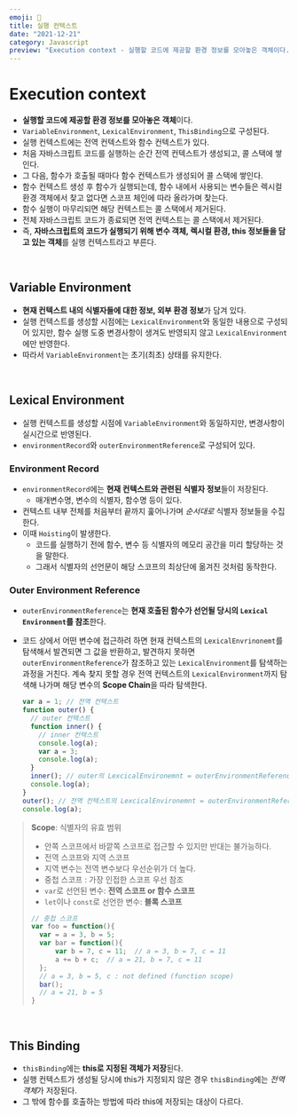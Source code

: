 ```yaml
---
emoji: 🎯
title: 실행 컨텍스트
date: "2021-12-21"
category: Javascript
preview: "Execution context - 실행할 코드에 제공할 환경 정보를 모아놓은 객체이다. - VariableEnvironment, LexicalEnvironment, ThisBinding으로 구성된다. - 실행 컨텍스트에는 전역 컨텍스트와 함수 컨텍스트가 있다. - 처음 자바스크립트 코드를 실행하는 순간 전역 컨텍스트가 생성되고, 콜 스택에 쌓인다. - 그 다음, 함수가 호출될 때마다 함수 컨텍스트가 생성되어 콜 스택에 쌓인다. 함수 컨텍스트 생성 후 함수가 실행되는데, 함수 내에서 사용되는 변수들은 렉시컬 환경 객체에서 찾고 없다면 스코프 체인에 따라 올라가며 찾는다. - 함수 실행이 마무리되면 해당 컨텍스트는 콜 스택에서 제거된다. - 전체 자바스크립트 코드가 종료되면 전역 컨텍스트는 콜 스택에서 제거된다."
---
```


# Execution context

- **실행할 코드에 제공할 환경 정보를 모아놓은 객체**이다.
- `VariableEnvironment`, `LexicalEnvironment`, `ThisBinding`으로 구성된다.
- 실행 컨텍스트에는 전역 컨텍스트와 함수 컨텍스트가 있다.
- 처음 자바스크립트 코드를 실행하는 순간 전역 컨텍스트가 생성되고, 콜 스택에 쌓인다.
- 그 다음, 함수가 호출될 때마다 함수 컨텍스트가 생성되어 콜 스택에 쌓인다.
- 함수 컨텍스트 생성 후 함수가 실행되는데, 함수 내에서 사용되는 변수들은 렉시컬 환경 객체에서 찾고 없다면 스코프 체인에 따라 올라가며 찾는다.
- 함수 실행이 마무리되면 해당 컨텍스트는 콜 스택에서 제거된다.
- 전체 자바스크립트 코드가 종료되면 전역 컨텍스트는 콜 스택에서 제거된다.
- 즉, **자바스크립트의 코드가 실행되기 위해 변수 객체, 렉시컬 환경, this 정보들을 담고 있는 객체**를 실행 컨텍스트라고 부른다.

<br/>

## Variable Environment

- **현재 컨텍스트 내의 식별자들에 대한 정보, 외부 환경 정보**가 담겨 있다.
- 실행 컨텍스트를 생성할 시점에는 `LexicalEnvironment`와 동일한 내용으로 구성되어 있지만, 함수 실행 도중 변경사항이 생겨도 반영되지 않고 `LexicalEnvironment`에만 반영한다.
- 따라서 `VariableEnvironment`는 초기(최초) 상태를 유지한다.

<br/>

## Lexical Environment

- 실행 컨텍스트를 생성할 시점에 `VariableEnvironment`와 동일하지만, 변경사항이 실시간으로 반영된다.
- `environmentRecord`와 `outerEnvironmentReference`로 구성되어 있다.

### Environment Record

- `environmentRecord`에는 **현재 컨텍스트와 관련된 식별자 정보**들이 저장된다.
  - 매개변수명, 변수의 식별자, 함수명 등이 있다.
- 컨텍스트 내부 전체를 처음부터 끝까지 훑어나가며 _순서대로_ 식별자 정보들을 수집한다.
- 이때 `Hoisting`이 발생한다.
  - 코드를 실행하기 전에 함수, 변수 등 식별자의 메모리 공간을 미리 할당하는 것을 말한다.
  - 그래서 식별자의 선언문이 해당 스코프의 최상단에 옮겨진 것처럼 동작한다.

### Outer Environment Reference

- `outerEnvironmentReference`는 **현재 호출된 함수가 선언될 당시의 `Lexical Environment`를 참조**한다.
- 코드 상에서 어떤 변수에 접근하려 하면 현재 컨텍스트의 `LexicalEnvrinonemt`를 탐색해서 발견되면 그 값을 반환하고, 발견하지 못하면 `outerEnvironmentReference`가 참조하고 있는 `LexicalEnvironment`를 탐색하는 과정을 거친다. 계속 찾지 못할 경우 전역 컨텍스트의 `LexicalEnvironment`까지 탐색해 나가며 해당 변수의 **Scope Chain**을 따라 탐색한다.

  ```js
  var a = 1; // 전역 컨텍스트
  function outer() {
    // outer 컨텍스트
    function inner() {
      // inner 컨텍스트
      console.log(a);
      var a = 3;
      console.log(a);
    }
    inner(); // outer의 LexcicalEnvironemnt = outerEnvironmentReference
    console.log(a);
  }
  outer(); // 전역 컨텍스트의 LexcicalEnvironemnt = outerEnvironmentReference
  console.log(a);
  ```

> **Scope**: 식별자의 유효 범위
>
> - 안쪽 스코프에서 바깥쪽 스코프로 접근할 수 있지만 반대는 불가능하다.
> - 전역 스코프와 지역 스코프
> - 지역 변수는 전역 변수보다 우선순위가 더 높다.
> - 중첩 스코프 : 가장 인접한 스코프 우선 참조
> - `var`로 선언된 변수: **전역 스코프 or 함수 스코프**
> - `let`이나 `const`로 선언한 변수: **블록 스코프**
>
> ```js
> // 중첩 스코프
> var foo = function(){
> 	var = a = 3, b = 5;
> 	var bar = function(){
> 		var b = 7, c = 11;  // a = 3, b = 7, c = 11
> 		a += b + c;  // a = 21, b = 7, c = 11
> 	};
> 	// a = 3, b = 5, c : not defined (function scope)
> 	bar();
> 	// a = 21, b = 5
> }
> ```

<br/>

## This Binding

- `thisBinding`에는 **this로 지정된 객체가 저장**된다.
- 실행 컨텍스트가 생성될 당시에 this가 지정되지 않은 경우 `thisBinding`에는 *전역 객체*가 저장된다.
- 그 밖에 함수를 호출하는 방법에 따라 this에 저장되는 대상이 다르다.
